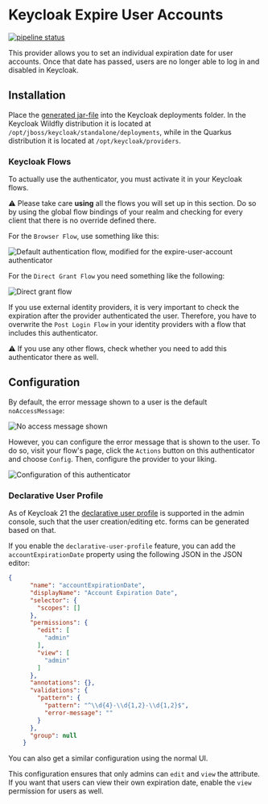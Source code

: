 # Keycloak Expire User Accounts

[![pipeline status](https://rechenknecht.net/giz/keycloak/expire-user-accounts/badges/main/pipeline.svg)](https://rechenknecht.net/giz/keycloak/expire-user-accounts/-/commits/main)

This provider allows you to set an individual expiration date for user accounts.
Once that date has passed, users are no longer able to log in and disabled in Keycloak.

## Installation

Place the [generated jar-file](https://rechenknecht.net/giz/keycloak/expire-user-accounts/-/jobs/artifacts/master/download?job=build-jar) into the Keycloak deployments folder.
In the Keycloak Wildfly distribution it is located at `/opt/jboss/keycloak/standalone/deployments`, while in the Quarkus distribution it is located at `/opt/keycloak/providers`.

### Keycloak Flows

To actually use the authenticator, you must activate it in your Keycloak flows.

⚠ Please take care **using** all the flows you will set up in this section. Do so by using the global flow bindings of your realm and checking for every client that there is no override defined there.

For the `Browser Flow`, use something like this:

![Default authentication flow, modified for the expire-user-account authenticator](docs/browser-auth-flow.png)

For the `Direct Grant Flow` you need something like the following:

![Direct grant flow](docs/direct-grant-flow.png)

If you use external identity providers, it is very important to check the expiration after the provider authenticated the user. Therefore, you have to overwrite the `Post Login Flow` in your identity providers with a flow that includes this authenticator.

⚠ If you use any other flows, check whether you need to add this authenticator there as well.

## Configuration

By default, the error message shown to a user is the default `noAccessMessage`:

![No access message shown](docs/failed-login.png)

However, you can configure the error message that is shown to the user.
To do so, visit your flow's page, click the `Actions` button on this authenticator and choose `Config`.
Then, configure the provider to your liking.

![Configuration of this authenticator](docs/configuration.png)

### Declarative User Profile

As of Keycloak 21 the [declarative user profile](https://www.keycloak.org/docs/latest/server_admin/#user-profile) is supported in the admin console, such that the user creation/editing etc. forms can be generated based on that.

If you enable the `declarative-user-profile` feature, you can add the `accountExpirationDate` property using the following JSON in the JSON editor:

```json
{
      "name": "accountExpirationDate",
      "displayName": "Account Expiration Date",
      "selector": {
        "scopes": []
      },
      "permissions": {
        "edit": [
          "admin"
        ],
        "view": [
          "admin"
        ]
      },
      "annotations": {},
      "validations": {
        "pattern": {
          "pattern": "^\\d{4}-\\d{1,2}-\\d{1,2}$",
          "error-message": ""
        }
      },
      "group": null
    }
```

You can also get a similar configuration using the normal UI.

This configuration ensures that only admins can `edit` and `view` the attribute.
If you want that users can view their own expiration date, enable the `view` permission for users as well.
